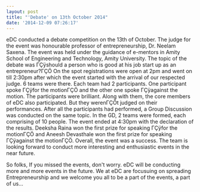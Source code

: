 ```yaml
---
layout: post
title: "'Debate' on 13th October 2014"
date: '2014-12-09 07:26:17'
---
```


eDC conducted a debate competition on the 13th of October. The judge for the event was honourable professor of entrepreneurship, Dr. Neelam Saxena. The event was held under the guidance of e-mentors in Amity School of Engineering and Technology, Amity University. The topic of the debate was ΓÇÿshould a person who is good at his job start up as an entrepreneur?ΓÇÖ 
On the spot registrations were open at 2pm and went on till 2:30pm after which the event started with the arrival of our respected judge. 6 teams were there. Each team had 2 participants. One participant spoke ΓÇÿfor the motionΓÇÖ and the other one spoke ΓÇÿagainst the motion. The participants were brilliant. Along with them, the core members of eDC also participated. But they werenΓÇÖt judged on their performances.
After all the participants had performed, a Group Discussion was conducted on the same topic. In the GD, 2 teams were formed, each comprising of 10 people. 
The event ended at 4:30pm with the declaration of the results. Deeksha Raina won the first prize for speaking ΓÇÿfor the motionΓÇÖ and Aneesh Devasthale won the first prize for speaking ΓÇÿagainst the motionΓÇÖ. 
Overall, the event was a success. The team is looking forward to conduct more interesting and enthusiastic events in the near future.

So folks, If you missed the events, don't worry. eDC will be conducting more and more events in the future. We at eDC are focusuing on spreading Entrepreneurship and we welcome you all to be a part of the events, a part of us...

